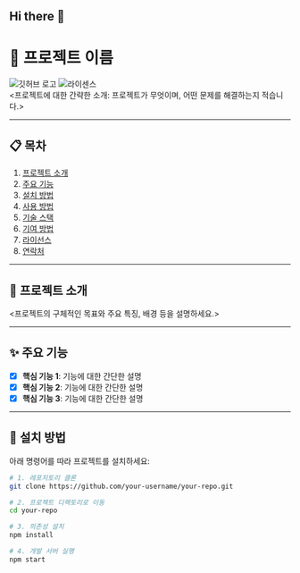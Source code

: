 ## Hi there 👋

<!--
**saya0209/saya0209** is a ✨ _special_ ✨ repository because its `README.md` (this file) appears on your GitHub profile.

Here are some ideas to get you started:

- 🔭 I’m currently working on ...
- 🌱 I’m currently learning ...
- 👯 I’m looking to collaborate on ...
- 🤔 I’m looking for help with ...
- 💬 Ask me about ...
- 📫 How to reach me: ...
- 😄 Pronouns: ...
- ⚡ Fun fact: ...
-->
# 📌 프로젝트 이름  
![깃허브 로고](https://img.shields.io/badge/버전-v1.0.0-blue) ![라이센스](https://img.shields.io/badge/License-MIT-green)  
<프로젝트에 대한 간략한 소개: 프로젝트가 무엇이며, 어떤 문제를 해결하는지 적습니다.>

---

## 📋 목차  
1. [프로젝트 소개](#프로젝트-소개)  
2. [주요 기능](#주요-기능)  
3. [설치 방법](#설치-방법)  
4. [사용 방법](#사용-방법)  
5. [기술 스택](#기술-스택)  
6. [기여 방법](#기여-방법)  
7. [라이선스](#라이선스)  
8. [연락처](#연락처)  

---

## 🌟 프로젝트 소개  
<프로젝트의 구체적인 목표와 주요 특징, 배경 등을 설명하세요.>  

---

## ✨ 주요 기능  
- [x] **핵심 기능 1**: 기능에 대한 간단한 설명  
- [x] **핵심 기능 2**: 기능에 대한 간단한 설명  
- [x] **핵심 기능 3**: 기능에 대한 간단한 설명  

---

## 🔧 설치 방법  
아래 명령어를 따라 프로젝트를 설치하세요:  

```bash
# 1. 레포지토리 클론
git clone https://github.com/your-username/your-repo.git

# 2. 프로젝트 디렉토리로 이동
cd your-repo

# 3. 의존성 설치
npm install

# 4. 개발 서버 실행
npm start


